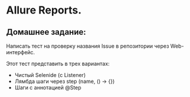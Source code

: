 # Allure Reports.

## Домашнее задание:

Написать тест на проверку названия Issue в репозитории через Web-интерфейс.

Этот тест представить в трех вариантах:

- Чистый Selenide (с Listener)
- Лямбда шаги через step (name, () -> {})
- Шаги с аннотацией @Step